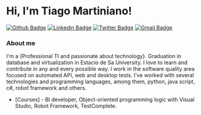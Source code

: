 # Hi, I'm Tiago Martiniano! 

[![Github Badge](https://img.shields.io/badge/-Github-000?style=flat-square&logo=Github&logoColor=white&link=https://github.com/TitoSantos)](https://github.com/TitoSantos)
[![Linkedin Badge](https://img.shields.io/badge/-LinkedIn-blue?style=flat-square&logo=Linkedin&logoColor=white&link=https://www.linkedin.com/in/tiago-martiniano-b0a87a11b/)](https://www.linkedin.com/in/tiago-martiniano-b0a87a11b/)
[![Twitter Badge](https://img.shields.io/badge/-Twitter-1ca0f1?style=flat-square&labelColor=1ca0f1&logo=twitter&logoColor=white&link=https://twitter.com/TittoSantos85)](https://twitter.com/TittoSantos85)
[![Gmail Badge](https://img.shields.io/badge/-Gmail-c14438?style=flat-square&logo=Gmail&logoColor=white&link=mailto:tiagom.soft@gmail.com)](mailto:tiagom.soft@gmail.com)

### About me

I'm a {Professional TI and passionate about technology}. Graduation in database and virtualization in Estacio de Sa University. I love to learn and contribute in any and every possible way. I work in the software quality area focused on automated API, web and desktop tests. I've worked with several technologies and programming languages, among them, python, java script, c#, robot framework and others. 

- [Courses] - BI developer, Object-oriented programming logic with Visual Studio, Robot Framework, TestComplete.
